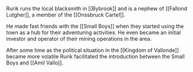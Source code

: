 Rurik runs the local blacksmith in [[Bybrook]] and is a nephew of [[Fallond Lutgher]], a member of the [[Onssbruck Cartel]]. 

He made fast friends with the [[Small Boys]] when they started using the town as a hub for their adventuring activities. He even became an initial investor and operator of their mining operations in the area. 

After some time as the political situation in the [[Kingdom of Vallonde]] became more volatile Rurik facilitated the introduction between the Small Boys and [[Amil Vallo]]. 